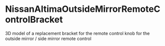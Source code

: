 # NissanAltimaOutsideMirrorRemoteControlBracket
3D model of a replacement bracket for the remote control knob for the outside mirror / side mirror remote control
